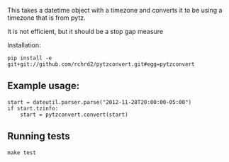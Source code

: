 This takes a datetime object with a timezone and converts it to be using a timezone that is from pytz. 
    
It is not efficient, but it should be a stop gap measure 

Installation:

```
pip install -e git+git://github.com/rchrd2/pytzconvert.git#egg=pytzconvert
```

 

## Example usage:

```
start = dateutil.parser.parse("2012-11-28T20:00:00-05:00")
if start.tzinfo:
    start = pytzconvert.convert(start)
```
    



## Running tests

    make test